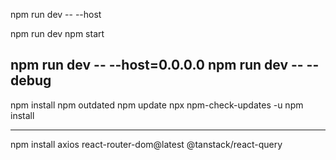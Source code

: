 npm run dev -- --host

npm run dev
npm start

npm run dev -- --host=0.0.0.0
npm run dev -- --debug
------------
npm install
npm outdated
npm update
npx npm-check-updates -u
npm install




-------------
npm install axios react-router-dom@latest @tanstack/react-query


